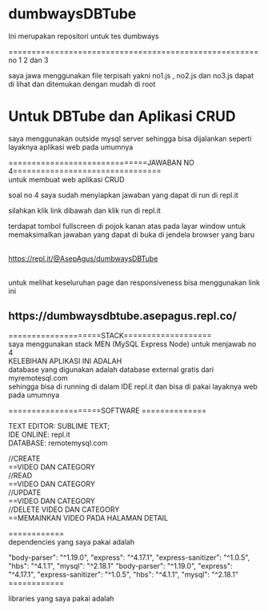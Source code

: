 # dumbwaysDBTube
Ini merupakan repositori untuk tes dumbways


======================================================
no 1 2 dan 3<br>

saya jawa menggunakan file terpisah yakni no1.js , no2.js dan no3.js dapat di lihat dan ditemukan dengan mudah di root<br>

<h1>Untuk DBTube dan Aplikasi CRUD</h1>

saya menggunakan outside mysql server sehingga bisa dijalankan seperti layaknya aplikasi web pada umumnya<br>


==============================JAWABAN NO 4================================<br>
untuk membuat web aplikasi CRUD<br>

soal no 4 saya sudah menyiapkan jawaban yang dapat di run di repl.it<br>

silahkan klik link dibawah dan klik run di repl.it<br>

terdapat tombol fullscreen di pojok kanan atas pada layar window untuk memaksimalkan jawaban yang dapat di buka di jendela browser yang baru<br>

<br> https://repl.it/@AsepAgus/dumbwaysDBTube<br> <br>

<p>untuk melihat keseluruhan page dan responsiveness bisa menggunakan link ini</p>

<h2>https://dumbwaysdbtube.asepagus.repl.co/</h2>


====================STACK===================<br>
saya menggunakan stack MEN (MySQL Express Node) untuk menjawab no 4<br>
KELEBIHAN APLIKASI INI ADALAH<br>
database yang digunakan adalah database external gratis dari<br>
myremotesql.com <br>
sehingga bisa di running di dalam IDE repl.it dan bisa di pakai layaknya web pada umumnya<br>

====================SOFTWARE ==============<br>

TEXT EDITOR: SUBLIME TEXT;<br>
IDE ONLINE: repl.it<br>
DATABASE: remotemysql.com<br>

//CREATE <br>
==VIDEO DAN CATEGORY<br>
//READ<br>
==VIDEO DAN CATEGORY<br>
//UPDATE<br>
==VIDEO DAN CATEGORY<br>
//DELETE VIDEO DAN CATEGORY<br>
==MEMAINKAN VIDEO PADA HALAMAN DETAIL

============<br>
dependencies yang saya pakai adalah<br>

"body-parser": "^1.19.0",
"express": "^4.17.1",
"express-sanitizer": "^1.0.5",
"hbs": "^4.1.1",
"mysql": "^2.18.1"
"body-parser": "^1.19.0",
"express": "^4.17.1",
"express-sanitizer": "^1.0.5",
"hbs": "^4.1.1",
"mysql": "^2.18.1"
============<br>

libraries yang saya pakai adalah

<link rel="stylesheet" href="https://stackpath.bootstrapcdn.com/bootstrap/4.5.0/css/bootstrap.min.css" integrity="sha384-9aIt2nRpC12Uk9gS9baDl411NQApFmC26EwAOH8WgZl5MYYxFfc+NcPb1dKGj7Sk" crossorigin="anonymous"><br> <link rel="stylesheet" href="https://maxcdn.bootstrapcdn.com/bootstrap/3.4.1/css/bootstrap.min.css"><br> <script src="https://code.jquery.com/jquery-3.5.1.slim.min.js" integrity="sha384-DfXdz2htPH0lsSSs5nCTpuj/zy4C+OGpamoFVy38MVBnE+IbbVYUew+OrCXaRkfj" crossorigin="anonymous"></script><br> <script src="https://cdn.jsdelivr.net/npm/popper.js@1.16.0/dist/umd/popper.min.js" integrity="sha384-Q6E9RHvbIyZFJoft+2mJbHaEWldlvI9IOYy5n3zV9zzTtmI3UksdQRVvoxMfooAo" crossorigin="anonymous"></script><br> <script src="https://stackpath.bootstrapcdn.com/bootstrap/4.5.0/js/bootstrap.min.js" integrity="sha384-OgVRvuATP1z7JjHLkuOU7Xw704+h835Lr+6QL9UvYjZE3Ipu6Tp75j7Bh/kR0JKI" crossorigin="anonymous"></script><br>
